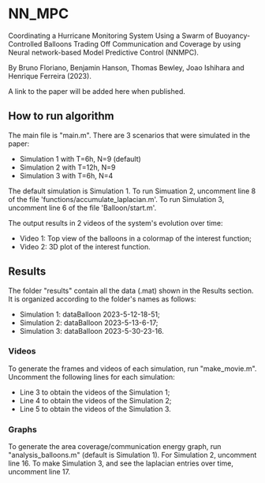 # NN_MPC
Coordinating a Hurricane Monitoring System Using a Swarm of Buoyancy-Controlled Balloons Trading Off Communication and Coverage by using Neural network-based Model Predictive Control (NNMPC).

By Bruno Floriano, Benjamin Hanson, Thomas Bewley, Joao Ishihara and Henrique Ferreira (2023).

A link to the paper will be added here when published.

## How to run algorithm
The main file is "main.m". There are 3 scenarios that were simulated in the paper:

* Simulation 1 with T=6h, N=9 (default)
* Simulation 2 with T=12h, N=9
* Simulation 3 with T=6h, N=4

The default simulation is Simulation 1. To run Simuation 2, uncomment line 8 of the file 'functions/accumulate_laplacian.m'. To run Simulation 3, uncomment line 6 of the file 'Balloon/start.m'.

The output results in 2 videos of the system's evolution over time:

* Video 1: Top view of the balloons in a colormap of the interest function;
* Video 2: 3D plot of the interest function.

## Results

The folder "results" contain all the data (.mat) shown in the Results section. It is organized according to the folder's names as follows:

* Simulation 1: dataBalloon 2023-5-12-18-51;
* Simulation 2: dataBalloon 2023-5-13-6-17;
* Simulation 3: dataBalloon 2023-5-30-23-16.

### Videos

To generate the frames and videos of each simulation, run "make_movie.m". Uncomment the following lines for each simulation:

* Line 3 to obtain the videos of the Simulation 1;
* Line 4 to obtain the videos of the Simulation 2;
* Line 5 to obtain the videos of the Simulation 3.

### Graphs

To generate the area coverage/communication energy graph, run "analysis_balloons.m" (default is Simulation 1). For Simulation 2, uncomment line 16.
To make Simulation 3, and see the laplacian entries over time, uncomment line 17.
